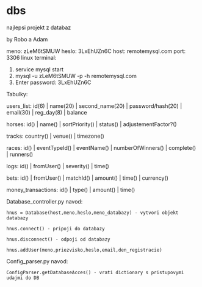 # dbs
najlepsi projekt z databaz

by Robo a Adam

meno: zLeM6tSMUW
heslo: 3LxEhUZn6C
host: remotemysql.com
port: 3306
linux terminal:
1. service mysql start
2. mysql -u zLeM6tSMUW -p -h remotemysql.com
3. Enter password: 3LxEhUZn6C


Tabulky:

users_list:
id(6) | name(20) | second_name(20) | password/hash(20) | email(30) | reg_day(8) | balance

horses:
id() | name() | sortPriority() | status() | adjustementFactor?()

tracks:
country() | venue() | timezone() 

races:
id() | eventTypeId() | eventName() | numberOfWinners() | complete() | runners()

logs:
id() | fromUser() | severity() | time()

bets:
id() | fromUser() | matchId() | amount() | time() | currency()

money_transactions:
id() | type() | amount() | time()

Database_controller.py navod:

    hnus = Database(host,meno,heslo,meno_databazy) - vytvori objekt databazy

    hnus.connect() - pripoji do databazy

    hnus.disconnect() - odpoji od databazy

    hnus.addUser(meno,priezvisko,heslo,email,den_registracie)

Config_parser.py navod:

    ConfigParser.getDatabaseAcces() - vrati dictionary s pristupovymi udajmi do DB